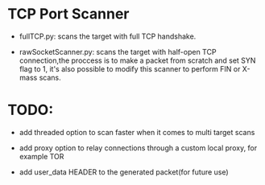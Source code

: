 # TCP Port Scanner

* fullTCP.py: scans the target with full TCP handshake.


* rawSocketScanner.py: scans the target with half-open TCP connection,the proccess is to make a packet from scratch and set SYN flag to 1, it's also possible to modify this  scanner to perform FIN or X-mass scans.

# TODO:

- add threaded option to scan faster when it comes to multi target scans
- add proxy option to relay connections through a custom local proxy, for example TOR

- add user_data HEADER to the generated packet(for future use)
